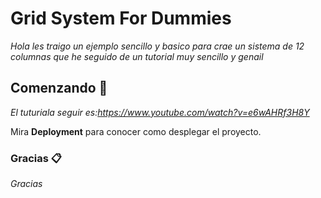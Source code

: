 # Grid System For Dummies

_Hola les traigo un ejemplo sencillo y basico para crae un sistema de 12 columnas que he seguido de un tutorial muy sencillo y genail_

## Comenzando 🚀

_El tuturiala seguir es:https://www.youtube.com/watch?v=e6wAHRf3H8Y_

Mira **Deployment** para conocer como desplegar el proyecto.

### Gracias 📋

_Gracias_

```
